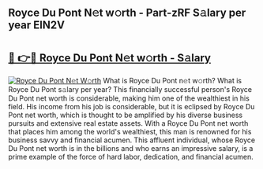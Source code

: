 ## Royce Du Pont N𝚎t w𝚘rth - Part-zRF S𝚊lary per year ElN2V

# <h2><a href="http://gc4dle.nevu.top/?p=Royce+Du+Pont">🔗 👉🔴 Royce Du Pont N𝚎t w𝚘rth - S𝚊lary</a></h2>

[![Royce Du Pont N𝚎t W𝚘rth](https://i.imgur.com/Oavwk0R.jpeg)](http://gc4dle.nevu.top/?p=Royce+Du+Pont)
What is Royce Du Pont n𝚎t w𝚘rth? What is Royce Du Pont s𝚊lary per year?
This financially successful person's Royce Du Pont net worth is considerable, making him one of the wealthiest in his field. His income from his job is considerable, but it is eclipsed by Royce Du Pont net worth, which is thought to be amplified by his diverse business pursuits and extensive real estate assets. With a Royce Du Pont net worth that places him among the world's wealthiest, this man is renowned for his business savvy and financial acumen. This affluent individual, whose Royce Du Pont net worth is in the billions and who earns an impressive salary, is a prime example of the force of hard labor, dedication, and financial acumen.
